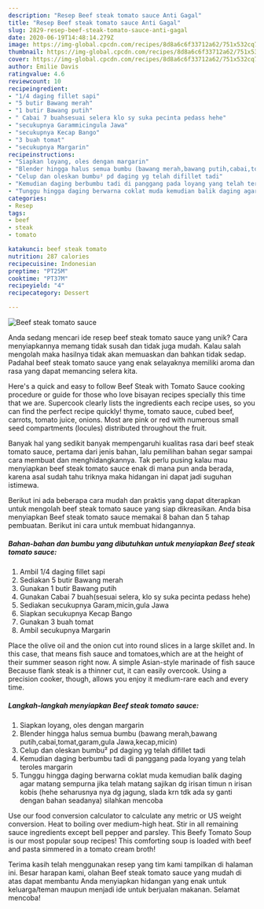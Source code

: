 ```yaml
---
description: "Resep Beef steak tomato sauce Anti Gagal"
title: "Resep Beef steak tomato sauce Anti Gagal"
slug: 2829-resep-beef-steak-tomato-sauce-anti-gagal
date: 2020-06-19T14:48:14.279Z
image: https://img-global.cpcdn.com/recipes/8d8a6c6f33712a62/751x532cq70/beef-steak-tomato-sauce-foto-resep-utama.jpg
thumbnail: https://img-global.cpcdn.com/recipes/8d8a6c6f33712a62/751x532cq70/beef-steak-tomato-sauce-foto-resep-utama.jpg
cover: https://img-global.cpcdn.com/recipes/8d8a6c6f33712a62/751x532cq70/beef-steak-tomato-sauce-foto-resep-utama.jpg
author: Emilie Davis
ratingvalue: 4.6
reviewcount: 10
recipeingredient:
- "1/4 daging fillet sapi"
- "5 butir Bawang merah"
- "1 butir Bawang putih"
- " Cabai 7 buahsesuai selera klo sy suka pecinta pedass hehe"
- "secukupnya Garammicingula Jawa"
- "secukupnya Kecap Bango"
- "3 buah tomat"
- "secukupnya Margarin"
recipeinstructions:
- "Siapkan loyang, oles dengan margarin"
- "Blender hingga halus semua bumbu (bawang merah,bawang putih,cabai,tomat,garam,gula Jawa,kecap,micin)"
- "Celup dan oleskan bumbu² pd daging yg telah difillet tadi"
- "Kemudian daging berbumbu tadi di panggang pada loyang yang telah teroles margarin"
- "Tunggu hingga daging berwarna coklat muda kemudian balik daging agar matang sempurna jika telah matang sajikan dg irisan timun n irisan kobis (hehe seharusnya nya dg jagung, slada krn tdk ada sy ganti dengan bahan seadanya) silahkan mencoba"
categories:
- Resep
tags:
- beef
- steak
- tomato

katakunci: beef steak tomato 
nutrition: 287 calories
recipecuisine: Indonesian
preptime: "PT25M"
cooktime: "PT37M"
recipeyield: "4"
recipecategory: Dessert

---
```



![Beef steak tomato sauce](https://img-global.cpcdn.com/recipes/8d8a6c6f33712a62/751x532cq70/beef-steak-tomato-sauce-foto-resep-utama.jpg)

Anda sedang mencari ide resep beef steak tomato sauce yang unik? Cara menyiapkannya memang tidak susah dan tidak juga mudah. Kalau salah mengolah maka hasilnya tidak akan memuaskan dan bahkan tidak sedap. Padahal beef steak tomato sauce yang enak selayaknya memiliki aroma dan rasa yang dapat memancing selera kita.

Here&#39;s a quick and easy to follow Beef Steak with Tomato Sauce cooking procedure or guide for those who love bisayan recipes specially this time that we are. Supercook clearly lists the ingredients each recipe uses, so you can find the perfect recipe quickly! thyme, tomato sauce, cubed beef, carrots, tomato juice, onions. Most are pink or red with numerous small seed compartments (locules) distributed throughout the fruit.

Banyak hal yang sedikit banyak mempengaruhi kualitas rasa dari beef steak tomato sauce, pertama dari jenis bahan, lalu pemilihan bahan segar sampai cara membuat dan menghidangkannya. Tak perlu pusing kalau mau menyiapkan beef steak tomato sauce enak di mana pun anda berada, karena asal sudah tahu triknya maka hidangan ini dapat jadi suguhan istimewa.


Berikut ini ada beberapa cara mudah dan praktis yang dapat diterapkan untuk mengolah beef steak tomato sauce yang siap dikreasikan. Anda bisa menyiapkan Beef steak tomato sauce memakai 8 bahan dan 5 tahap pembuatan. Berikut ini cara untuk membuat hidangannya.

<!--inarticleads1-->

##### Bahan-bahan dan bumbu yang dibutuhkan untuk menyiapkan Beef steak tomato sauce:

1. Ambil 1/4 daging fillet sapi
1. Sediakan 5 butir Bawang merah
1. Gunakan 1 butir Bawang putih
1. Gunakan  Cabai 7 buah(sesuai selera, klo sy suka pecinta pedass hehe)
1. Sediakan secukupnya Garam,micin,gula Jawa
1. Siapkan secukupnya Kecap Bango
1. Gunakan 3 buah tomat
1. Ambil secukupnya Margarin


Place the olive oil and the onion cut into round slices in a large skillet and. In this case, that means fish sauce and tomatoes,which are at the height of their summer season right now. A simple Asian-style marinade of fish sauce Because flank steak is a thinner cut, it can easily overcook. Using a precision cooker, though, allows you enjoy it medium-rare each and every time. 

<!--inarticleads2-->

##### Langkah-langkah menyiapkan Beef steak tomato sauce:

1. Siapkan loyang, oles dengan margarin
1. Blender hingga halus semua bumbu (bawang merah,bawang putih,cabai,tomat,garam,gula Jawa,kecap,micin)
1. Celup dan oleskan bumbu² pd daging yg telah difillet tadi
1. Kemudian daging berbumbu tadi di panggang pada loyang yang telah teroles margarin
1. Tunggu hingga daging berwarna coklat muda kemudian balik daging agar matang sempurna jika telah matang sajikan dg irisan timun n irisan kobis (hehe seharusnya nya dg jagung, slada krn tdk ada sy ganti dengan bahan seadanya) silahkan mencoba


Use our food conversion calculator to calculate any metric or US weight conversion. Heat to boiling over medium-high heat. Stir in all remaining sauce ingredients except bell pepper and parsley. This Beefy Tomato Soup is our most popular soup recipes! This comforting soup is loaded with beef and pasta simmered in a tomato cream broth! 

Terima kasih telah menggunakan resep yang tim kami tampilkan di halaman ini. Besar harapan kami, olahan Beef steak tomato sauce yang mudah di atas dapat membantu Anda menyiapkan hidangan yang enak untuk keluarga/teman maupun menjadi ide untuk berjualan makanan. Selamat mencoba!
